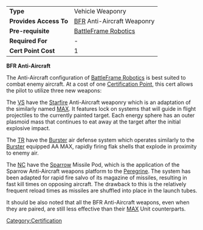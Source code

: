 |                        |                                                            |
| ---------------------- | ---------------------------------------------------------- |
| **Type**               | Vehicle Weaponry                                           |
| **Provides Access To** | [BFR](BFR.md "wikilink") Anti-Aircraft Weaponry            |
| **Pre-requisite**      | [BattleFrame Robotics](BattleFrame_Robotics.md "wikilink") |
| **Required For**       | \-                                                         |
| **Cert Point Cost**    | 1                                                          |

**BFR Anti-Aircraft**

The Anti-Aircraft configuration of [BattleFrame
Robotics](BattleFrame_Robotics.md "wikilink") is best suited to combat
enemy aircraft. At a cost of one [Certification
Point](Certification_Point.md "wikilink"), this cert allows the pilot to
utilize three new weapons:

The [VS](VS.md "wikilink") have the [Starfire](</Starfire_(BFR)> "wikilink")
Anti-Aircraft weaponry which is an adaptation of the similarly named
[MAX](Starfire.md "wikilink"). It features lock on systems that will guide
in flight projectiles to the currently painted target. Each energy
sphere has an outer plasmoid mass that continues to eat away at the
target after the initial explosive impact.

The [TR](TR.md "wikilink") have the [Burster](</Burster_(BFR)> "wikilink") air
defense system which operates similarly to the
[Burster](Burster.md "wikilink") equipped AA MAX, rapidly firing flak
shells that explode in proximity to enemy air.

The [NC](NC.md "wikilink") have the [Sparrow](</Sparrow_(BFR)> "wikilink")
Missile Pod, which is the application of the Sparrow Anti-Aircraft
weapons platform to the [Peregrine](Peregrine.md "wikilink"). The system
has been adapted for rapid fire salvo of its magazine of missiles,
resulting in fast kill times on opposing aircraft. The drawback to this
is the relatively frequent reload times as missiles are shuffled into
place in the launch tubes.

It should be also noted that all the BFR Anti-Aircraft weapons, even
when they are paired, are still less effective than their
[MAX](MAX.md "wikilink") Unit counterparts.

[Category:Certification](Category:Certification.md "wikilink")
